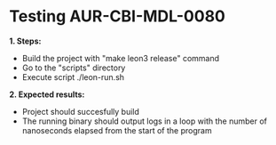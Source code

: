 # Testing AUR-CBI-MDL-0080

**1. Steps:**

* Build the project with "make leon3 release" command
* Go to the "scripts" directory
* Execute script ./leon-run.sh

**2. Expected results:**

* Project should succesfully build
* The running binary should output logs in a loop with the number of nanoseconds elapsed from the start of the program
